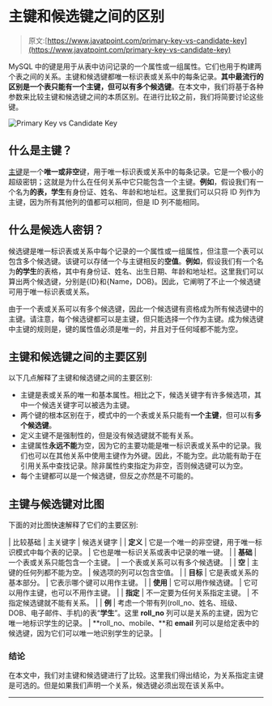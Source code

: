 # 主键和候选键之间的区别

> 原文:[https://www.javatpoint.com/primary-key-vs-candidate-key](https://www.javatpoint.com/primary-key-vs-candidate-key)

MySQL 中的键是用于从表中访问记录的一个属性或一组属性。它们也用于构建两个表之间的关系。主键和候选键都唯一标识表或关系中的每条记录。**其中最流行的区别是一个表只能有一个主键，但可以有多个候选键**。在本文中，我们将基于各种参数来比较主键和候选键之间的本质区别。在进行比较之前，我们将简要讨论这些键。

![Primary Key vs Candidate Key](../Images/28e684e7e2bcca1c6e51a42029359e78.png)

## 什么是主键？

[主键](https://www.javatpoint.com/mysql-primary-key)是一个**唯一或非空**键，用于唯一标识表或关系中的每条记录。它是一个极小的超级密钥；这就是为什么在任何关系中它只能包含一个主键。**例如**，假设我们有一个名为**的表，学生**有身份证、姓名、年龄和地址栏。这里我们可以只将 ID 列作为主键，因为所有其他列的值都可以相同，但是 ID 列不能相同。

## 什么是候选人密钥？

候选键是唯一标识表或关系中每个记录的一个属性或一组属性，但注意一个表可以包含多个候选键。该键可以存储一个与主键相反的**空值**。**例如**，假设我们有一个名为**的学生**的表格，其中有身份证、姓名、出生日期、年龄和地址栏。这里我们可以算出两个候选键，分别是{ID}和{Name，DOB}。因此，它阐明了不止一个候选键可用于唯一标识表或关系。

由于一个表或关系可以有多个候选键，因此一个候选键有资格成为所有候选键中的主键。请注意，每个候选键都可以是主键，但只能选择一个作为主键。成为候选键中主键的规则是，键的属性值必须是唯一的，并且对于任何域都不能为空。

## 主键和候选键之间的主要区别

以下几点解释了主键和候选键之间的主要区别:

*   主键是表或关系的唯一和基本属性。相比之下，候选关键字有许多候选项，其中一个候选关键字可以被选为主键。
*   两个键的根本区别在于，模式中的一个表或关系只能有**一个主键**，但可以有**多个候选键**。
*   定义主键不是强制性的，但是没有候选键就不能有关系。
*   主键属性**永远不能**为空，因为它的主要功能是唯一标识表或关系中的记录。我们也可以在其他关系中使用主键作为外键。因此，不能为空。此功能有助于在引用关系中查找记录。除非属性约束指定为非空，否则候选键可以为空。
*   每个主键都可以是一个候选键，但反之亦然是不可能的。

## 主键与候选键对比图

下面的对比图快速解释了它们的主要区别:

| 比较基础 | 主关键字 | 候选关键字 |
| **定义** | 它是一个唯一的非空键，用于唯一标识模式中每个表的记录。 | 它也是唯一标识关系或表中记录的唯一键。 |
| **基础** | 一个表或关系只能包含一个主键。 | 一个表或关系可以有多个候选键。 |
| **空** | 主键的任何列都不能为空。 | 候选项的列可以包含空值。 |
| **目标** | 它是表或关系的基本部分。 | 它表示哪个键可以用作主键。 |
| **使用** | 它可以用作候选键。 | 它可以用作主键，也可以不用作主键。 |
| **指定** | 不一定要为任何关系指定主键。 | 不指定候选键就不能有关系。 |
| **例** | 考虑一个带有列(roll_no、姓名、班级、DOB、电子邮件、手机)的表“**学生**”。这里 **roll_no** 列可以是关系的主键，因为它唯一地标识学生的记录。 | **roll_no、mobile、**和 **email** 列可以是给定表中的候选键，因为它们可以唯一地识别学生的记录。 |

### 结论

在本文中，我们对主键和候选键进行了比较。这里我们得出结论，为关系指定主键是可选的。但是如果我们声明一个关系，候选键必须出现在该关系中。

* * *